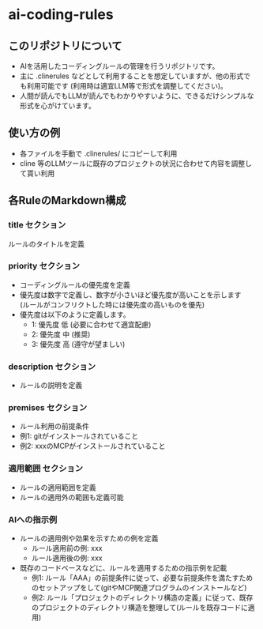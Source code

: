 # ai-coding-rules

## このリポジトリについて

- AIを活用したコーディングルールの管理を行うリポジトリです。
- 主に .clinerules などとして利用することを想定していますが、他の形式でも利用可能です (利用時は適宜LLM等で形式を調整してください)。
- 人間が読んでもLLMが読んでもわかりやすいように、できるだけシンプルな形式を心がけています。

## 使い方の例

- 各ファイルを手動で .clinerules/ にコピーして利用
- cline 等のLLMツールに既存のプロジェクトの状況に合わせて内容を調整して貰い利用

## 各RuleのMarkdown構成

### title セクション

ルールのタイトルを定義

### priority セクション

- コーディングルールの優先度を定義
- 優先度は数字で定義し、数字が小さいほど優先度が高いことを示します　(ルールがコンフリクトした時には優先度の高いものを優先)
- 優先度は以下のように定義します。
    - 1: 優先度 低 (必要に合わせて適宜配慮)
    - 2: 優先度 中 (推奨)
    - 3: 優先度 高 (遵守が望ましい)

### description セクション

- ルールの説明を定義

### premises セクション

- ルール利用の前提条件
- 例1: gitがインストールされていること
- 例2: xxxのMCPがインストールされていること

### 適用範囲 セクション

- ルールの適用範囲を定義
- ルールの適用外の範囲も定義可能

### AIへの指示例

- ルールの適用例や効果を示すための例を定義
  - ルール適用前の例: xxx
  - ルール適用後の例: xxx
- 既存のコードベースなどに、ルールを適用するための指示例を記載
  - 例1: ルール「AAA」の前提条件に従って、必要な前提条件を満たすためのセットアップをして(gitやMCP関連プログラムのインストールなど)
  - 例2: ルール「プロジェクトのディレクトリ構造の定義」に従って、既存のプロジェクトのディレクトリ構造を整理して(ルールを既存コードに適用)
